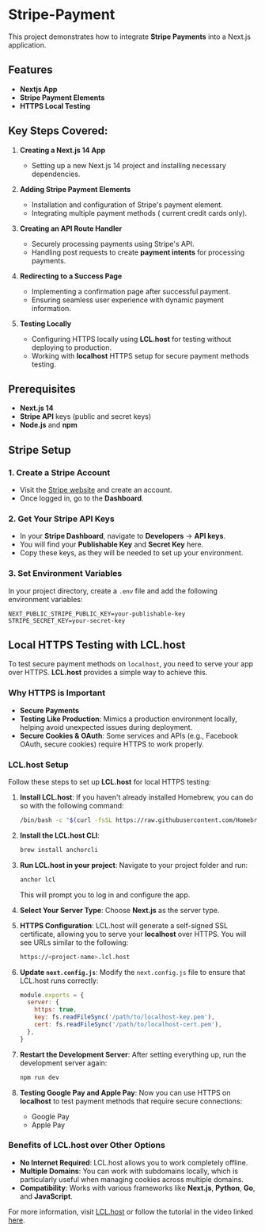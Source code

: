 # Stripe-Payment

This project demonstrates how to integrate **Stripe Payments** into a Next.js application.

## Features
- **Nextjs App**
- **Stripe Payment Elements**
- **HTTPS Local Testing**

  
## Key Steps Covered:

1. **Creating a Next.js 14 App**
    - Setting up a new Next.js 14 project and installing necessary dependencies.
    
2. **Adding Stripe Payment Elements**
    - Installation and configuration of Stripe's payment element.
    - Integrating multiple payment methods ( current credit cards only).

3. **Creating an API Route Handler**
    - Securely processing payments using Stripe's API.
    - Handling post requests to create **payment intents** for processing payments.

4. **Redirecting to a Success Page**
    - Implementing a confirmation page after successful payment.
    - Ensuring seamless user experience with dynamic payment information.

5. **Testing Locally**
    - Configuring HTTPS locally using **LCL.host** for testing without deploying to production.
    - Working with **localhost** HTTPS setup for secure payment methods testing.



## Prerequisites

- **Next.js 14**
- **Stripe API** keys (public and secret keys)
- **Node.js** and **npm**

## Stripe Setup

### 1. Create a Stripe Account
- Visit the [Stripe website](https://stripe.com/) and create an account.
- Once logged in, go to the **Dashboard**.

### 2. Get Your Stripe API Keys
- In your **Stripe Dashboard**, navigate to **Developers** -> **API keys**.
- You will find your **Publishable Key** and **Secret Key** here.
- Copy these keys, as they will be needed to set up your environment.

### 3. Set Environment Variables
In your project directory, create a `.env` file and add the following environment variables:
```env
NEXT_PUBLIC_STRIPE_PUBLIC_KEY=your-publishable-key
STRIPE_SECRET_KEY=your-secret-key
```


## Local HTTPS Testing with LCL.host

To test  secure payment methods on `localhost`, you need to serve your app over HTTPS. **LCL.host** provides a simple way to achieve this.

### Why HTTPS is Important
- **Secure Payments**
- **Testing Like Production**: Mimics a production environment locally, helping avoid unexpected issues during deployment.
- **Secure Cookies & OAuth**: Some services and APIs (e.g., Facebook OAuth, secure cookies) require HTTPS to work properly.

### LCL.host Setup

Follow these steps to set up **LCL.host** for local HTTPS testing:

1. **Install LCL.host**:
    If you haven't already installed Homebrew, you can do so with the following command:
    ```bash
    /bin/bash -c "$(curl -fsSL https://raw.githubusercontent.com/Homebrew/install/HEAD/install.sh)"
    ```

2. **Install the LCL.host CLI**:
    ```bash
    brew install anchorcli
    ```

3. **Run LCL.host in your project**:
    Navigate to your project folder and run:
    ```bash
    anchor lcl
    ```
    This will prompt you to log in and configure the app.

4. **Select Your Server Type**:
    Choose **Next.js** as the server type.

5. **HTTPS Configuration**:
    LCL.host will generate a self-signed SSL certificate, allowing you to serve your **localhost** over HTTPS. You will see URLs similar to the following:
    ```bash
    https://<project-name>.lcl.host
    ```

6. **Update `next.config.js`**:
    Modify the `next.config.js` file to ensure that LCL.host runs correctly:
    ```javascript
    module.exports = {
      server: {
        https: true,
        key: fs.readFileSync('/path/to/localhost-key.pem'),
        cert: fs.readFileSync('/path/to/localhost-cert.pem'),
      },
    }
    ```

7. **Restart the Development Server**:
    After setting everything up, run the development server again:
    ```bash
    npm run dev
    ```

8. **Testing Google Pay and Apple Pay**:
    Now you can use HTTPS on **localhost** to test payment methods that require secure connections:
    - Google Pay
    - Apple Pay

### Benefits of LCL.host over Other Options

- **No Internet Required**: LCL.host allows you to work completely offline.
- **Multiple Domains**: You can work with subdomains locally, which is particularly useful when managing cookies across multiple domains.
- **Compatibility**: Works with various frameworks like **Next.js**, **Python**, **Go**, and **JavaScript**.

For more information, visit [LCL.host](https://lcl.host) or follow the tutorial in the video linked [here](https://www.youtube.com/watch?v=fgbEwVWlpsI&t=484s).



